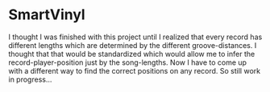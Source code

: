 # SmartVinyl
I thought I was finished with this project until I realized that every record has different lengths which are determined by the different groove-distances. I thought that that would be standardized which would allow me to infer the record-player-position just by the song-lengths. Now I have to come up with a different way to find the correct positions on any record.
So still work in progress...
